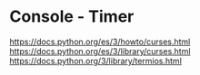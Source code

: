 
# Console - Timer

https://docs.python.org/es/3/howto/curses.html
https://docs.python.org/es/3/library/curses.html
https://docs.python.org/3/library/termios.html